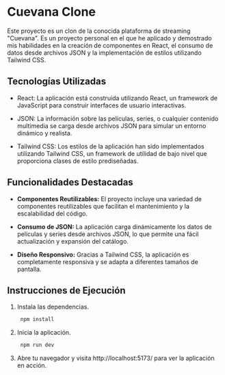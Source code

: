 # Cuevana Clone

Este proyecto es un clon de la conocida plataforma de streaming "Cuevana". Es un proyecto personal en el que he aplicado y demostrado mis habilidades en la creación de componentes en React, el consumo de datos desde archivos JSON y la implementación de estilos utilizando Tailwind CSS.

## Tecnologías Utilizadas

- React: La aplicación está construida utilizando React, un framework de JavaScript para construir interfaces de usuario interactivas.

- JSON: La información sobre las películas, series, o cualquier contenido multimedia se carga desde archivos JSON para simular un entorno dinámico y realista.

- Tailwind CSS: Los estilos de la aplicación han sido implementados utilizando Tailwind CSS, un framework de utilidad de bajo nivel que proporciona clases de estilo prediseñadas.

## Funcionalidades Destacadas

- **Componentes Reutilizables:** El proyecto incluye una variedad de componentes reutilizables que facilitan el mantenimiento y la escalabilidad del código.

- **Consumo de JSON:** La aplicación carga dinámicamente los datos de películas y series desde archivos JSON, lo que permite una fácil actualización y expansión del catálogo.

- **Diseño Responsivo:** Gracias a Tailwind CSS, la aplicación es completamente responsiva y se adapta a diferentes tamaños de pantalla.

## Instrucciones de Ejecución

1. Instala las dependencias.
   ```bash
    npm install
   ```
2. Inicia la aplicación.
   ```bash
    npm run dev
   ```
3. Abre tu navegador y visita http://localhost:5173/ para ver la aplicación en acción.